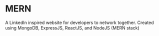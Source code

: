 # MERN
A LinkedIn inspired website for developers to network together. Created using MongoDB, ExpressJS, ReactJS, and NodeJS (MERN stack)

